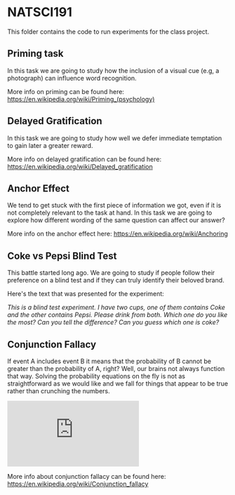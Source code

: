 # NATSCI191

This folder contains the code to run experiments for the class project.


## Priming task

In this task we are going to study how the inclusion of a visual cue (e.g, a photograph) can influence word recognition.  

More info on priming can be found here: https://en.wikipedia.org/wiki/Priming_(psychology)

## Delayed Gratification

In this task we are going to study how well we defer immediate temptation to gain later a greater reward.  

More info on delayed gratification can be found here:
https://en.wikipedia.org/wiki/Delayed_gratification

## Anchor Effect

We tend to get stuck with the first piece of information we got, even if it is not completely relevant to the task at hand. In this task we are going to explore how different wording of the same question can affect our answer?

More info on the anchor effect here:
https://en.wikipedia.org/wiki/Anchoring

## Coke vs Pepsi Blind Test

This battle started long ago. We are going to study if people follow their preference on a blind test and if they can truly identify their beloved brand.

Here's the text that was presented for the experiment:  

*This is a blind test experiment.*
*I have two cups, one of them contains Coke and the other contains Pepsi.* 
*Please drink from both.*
*Which one do you like the most?*
*Can you tell the difference?*
*Can you guess which one is coke?* 

## Conjunction Fallacy

If event A includes event B it means that the probability of B cannot be greater than the probability of A, right? Well, our brains not always function that way. Solving the probability equations on the fly is not as straightforward as we would like and we fall for things that appear to be true rather than crunching the numbers.

![Intersection prob](http://latex.codecogs.com/png.latex?%5Cdpi%7B150%7D%20%5Clarge%20P%28A%5Ccap%20B%29%20%5Cquad%20%3D%20%5Cquad%20P%28A%29%20*%20P%28B%7CA%29)

More info about conjunction fallacy can be found here:
https://en.wikipedia.org/wiki/Conjunction_fallacy
